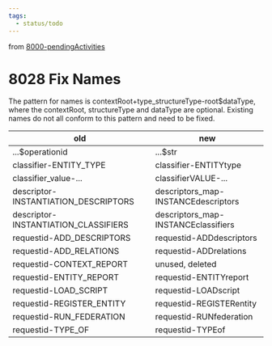 ```yaml
---
tags:
  - status/todo
---
```

from [8000-pendingActivities](8000-pendingActivities.md)
# 8028 Fix Names
The pattern for names is contextRoot+type_structureType-root$dataType, where the  contextRoot, structureType and dataType are optional. Existing names do not all conform to this pattern and need to be fixed.

| old | new |
|----------------------------------|----------------------------------|
| ...$operationid | ...$str |
| classifier-ENTITY_TYPE | classifier-ENTITYtype |
| classifier_value-... | classifierVALUE-... |
| descriptor-INSTANTIATION_DESCRIPTORS | descriptors_map-INSTANCEdescriptors |
| descriptor-INSTANTIATION_CLASSIFIERS | descriptors_map-INSTANCEclassifiers |
| requestid-ADD_DESCRIPTORS | requestid-ADDdescriptors |
| requestid-ADD_RELATIONS | requestid-ADDrelations |
| requestid-CONTEXT_REPORT | unused, deleted |
| requestid-ENTITY_REPORT | requestid-ENTITYreport |
| requestid-LOAD_SCRIPT | requestid-LOADscript |
| requestid-REGISTER_ENTITY | requestid-REGISTERentity |
| requestid-RUN_FEDERATION | requestid-RUNfederation |
| requestid-TYPE_OF | requestid-TYPEof |